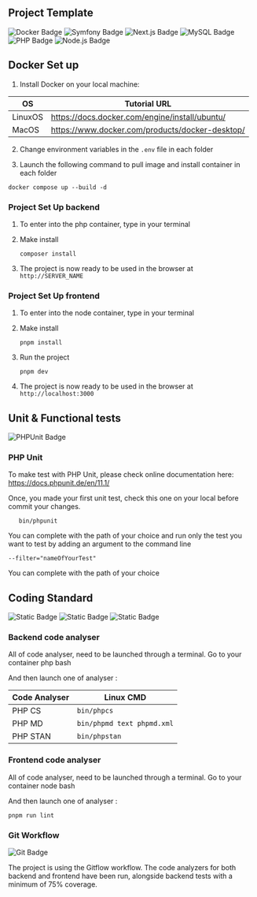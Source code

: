 ## Project Template 
![Docker Badge](https://img.shields.io/badge/Docker-2496ED?style=flat&logo=docker&logoColor=white)
![Symfony Badge](https://img.shields.io/badge/Symfony-7.0-333?style=flat&logo=symfony&logoColor=white)
![Next.js Badge](https://img.shields.io/badge/Next.js-14-000000?style=flat&logo=next.js&logoColor=white)
![MySQL Badge](https://img.shields.io/badge/MySQL-8.0-4479A1?style=flat&logo=mysql&logoColor=white)
![PHP Badge](https://img.shields.io/badge/PHP-8.3-777BB4?style=flat&logo=php&logoColor=white)
![Node.js Badge](https://img.shields.io/badge/Node.js-22-339933?style=flat&logo=node.js&logoColor=white)

## Docker Set up

1. Install Docker on your local machine:

| OS      | Tutorial URL                                    |
| ------- | ----------------------------------------------- |
| LinuxOS | https://docs.docker.com/engine/install/ubuntu/  |
| MacOS   | https://www.docker.com/products/docker-desktop/ |

2.  Change environment variables in the `.env` file in each folder


3. Launch the following command to pull image and install container in each folder

```
docker compose up --build -d
```

### Project Set Up backend

1. To enter into the php container, type in your terminal

2. Make install

    ```
    composer install
    ```
3. The project is now ready to be used in the browser at `http://SERVER_NAME`

### Project Set Up frontend

1. To enter into the node container, type in your terminal

2. Make install

    ```
    pnpm install
    ```
3. Run the project
    ```
    pnpm dev
    ```

4. The project is now ready to be used in the browser at `http://localhost:3000`

## Unit & Functional tests
![PHPUnit Badge](https://img.shields.io/badge/PHPUnit-11.1-990066?style=flat&logo=php&logoColor=white)


### PHP Unit
To make test with PHP Unit, please check online documentation here: https://docs.phpunit.de/en/11.1/

Once, you made your first unit test, check this one on your local before commit your changes.
```
   bin/phpunit 
```

You can complete with the path of your choice and run only the test you want to test by adding an argument to the command line
```
--filter="nameOfYourTest"
```

You can complete with the path of your choice

## Coding Standard
![Static Badge](https://img.shields.io/badge/phpStan-1.11-blue.svg?logo=githubactions&logoColor=fff&style=flat)
![Static Badge](https://img.shields.io/badge/phpMD-2.15-blue.svg?logo=githubactions&logoColor=fff&style=flat)
![Static Badge](https://img.shields.io/badge/phpCS-3.10-blue.svg?logo=githubactions&logoColor=fff&style=flat)
### Backend code analyser

All of code analyser, need to be launched through a terminal.
Go to your container php bash 

And then launch one of analyser :

| Code Analyser | Linux CMD                      |
|---------------|--------------------------------|
| PHP CS        | ```bin/phpcs ```               |
| PHP MD        | ```bin/phpmd text phpmd.xml``` |
| PHP STAN      | ```bin/phpstan  ```            |

### Frontend code analyser

All of code analyser, need to be launched through a terminal.
Go to your container node bash

And then launch one of analyser :
```
pnpm run lint
```

### Git Workflow
![Git Badge](https://img.shields.io/badge/Git-F05032?style=flat&logo=git&logoColor=white)

The project is using the Gitflow workflow.
The code analyzers for both backend and frontend have been run, alongside backend tests with a minimum of 75% coverage.